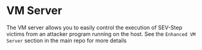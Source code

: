 # VM Server

The VM server allows you to easily control the execution of SEV-Step victims from an attacker program running
on the host. See the `Enhanced VM Server` section in the main repo for more details